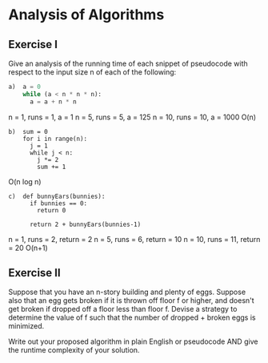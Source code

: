 # Analysis of Algorithms

## Exercise I

Give an analysis of the running time of each snippet of
pseudocode with respect to the input size n of each of the following:

```python
a)  a = 0
    while (a < n * n * n):
      a = a + n * n
```

n = 1, runs = 1, a = 1
n = 5, runs = 5, a = 125
n = 10, runs = 10, a = 1000
O(n)

```
b)  sum = 0
    for i in range(n):
      j = 1
      while j < n:
        j *= 2
        sum += 1
```

O(n log n)

```
c)  def bunnyEars(bunnies):
      if bunnies == 0:
        return 0

      return 2 + bunnyEars(bunnies-1)
```

n = 1, runs = 2, return = 2
n = 5, runs = 6, return = 10
n = 10, runs = 11, return = 20
O(n+1)

## Exercise II

Suppose that you have an n-story building and plenty of eggs. Suppose also that an egg gets broken if it is thrown off floor f or higher, and doesn't get broken if dropped off a floor less than floor f. Devise a strategy to determine the value of f such that the number of dropped + broken eggs is minimized.

Write out your proposed algorithm in plain English or pseudocode AND give the runtime complexity of your solution.
